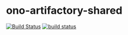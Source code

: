 ono-artifactory-shared
======================

[![Build Status](https://travis-ci.org/1and1/ono-artifactory-shared.svg?branch=master)](https://travis-ci.org/1and1/ono-artifactory-shared)
[![build status](https://gitlab.com/mfriedenhagen/ono-artifactory-shared/badges/master/build.svg)](https://gitlab.com/mfriedenhagen/ono-artifactory-shared/commits/master)
